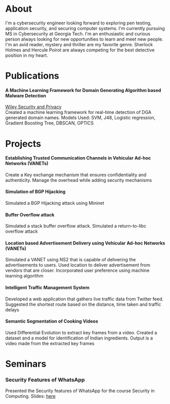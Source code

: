 # About

I'm a cybersecurity engineer looking forward to exploring pen testing, application security, and securing computer systems. I'm currently pursuing MS in Cybersecurity at Georgia Tech.  I'm an enthusiastic and curious person always looking for new opportunities to learn and meet new people. I'm an avid reader, mystery and thriller are my favorite genre. Sherlock Holmes and Hercule Poirot are always competing for the best detective position in my heart.

# Publications

#### A Machine Learning Framework for Domain Generating Algorithm based Malware Detection
[Wiley Security and Privacy](https://doi.org/10.1002/spy2.127)   
Created a machine learning framework for real-time detection of DGA generated domain names. Models Used: SVM, J48, Logistic regression, Gradient Boosting Tree, DBSCAN, OPTICS

# Projects

#### Establishing Trusted Communication Channels in Vehicular Ad-hoc Networks (VANETs)
Create a Key exchange mechanism that ensures confidentiality and authenticity. Manage the overhead while adding security mechanisms 

#### Simulation of BGP Hijacking
Simulated a BGP Hijacking attack using Mininet

#### Buffer Overflow attack
Simulated a stack buffer overflow attack. Simulated a return-to-libc overflow attack

#### Location based Advertisement Delivery using Vehicular Ad-hoc Networks (VANETs)
Simulated a VANET using NS2 that is capable of delivering the advertisements to users. Used location to deliver advertisement from vendors that are closer. Incorporated user preference using machine learning algorithm

#### Intelligent Traffic Management System 
Developed a web application that gathers live traffic data from Twitter feed. Suggested the shortest route based on the distance, time taken and traffic delays

#### Semantic Segmentation of Cooking Videos
Used Differential Evolution to extract key frames from a video. Created a dataset and a model for identification of Indian ingredients. Output is a video made from the extracted key frames

# Seminars

### Security Features of WhatsApp
Presented the Security features of WhatsApp for the course Security in Computing. Slides: [here](https://docs.google.com/presentation/d/1gQUxkfGvOkr7-UmSGJjqfaM5w0xtB9ypkUjemgCjygg/edit?usp=sharing)
